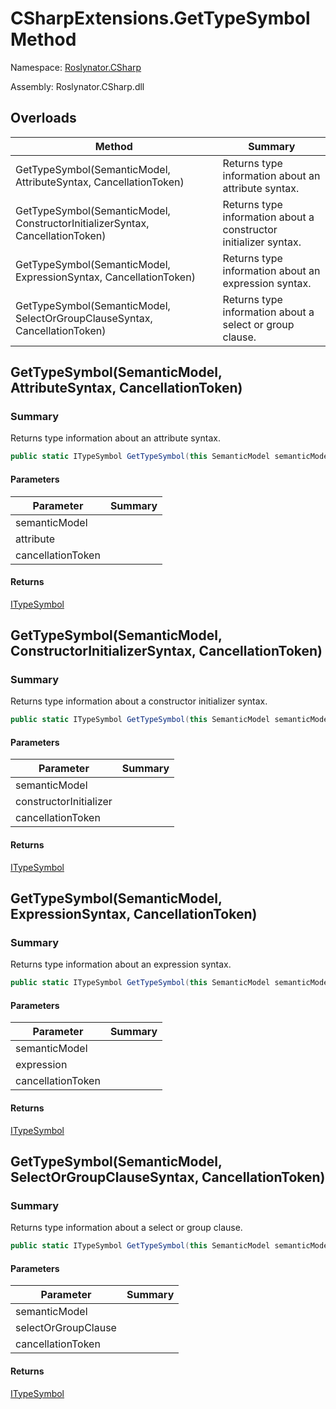 # CSharpExtensions\.GetTypeSymbol Method

Namespace: [Roslynator.CSharp](../../README.md)

Assembly: Roslynator\.CSharp\.dll

## Overloads

| Method | Summary |
| ------ | ------- |
| GetTypeSymbol\(SemanticModel, AttributeSyntax, CancellationToken\) | Returns type information about an attribute syntax\. |
| GetTypeSymbol\(SemanticModel, ConstructorInitializerSyntax, CancellationToken\) | Returns type information about a constructor initializer syntax\. |
| GetTypeSymbol\(SemanticModel, ExpressionSyntax, CancellationToken\) | Returns type information about an expression syntax\. |
| GetTypeSymbol\(SemanticModel, SelectOrGroupClauseSyntax, CancellationToken\) | Returns type information about a select or group clause\. |

## GetTypeSymbol\(SemanticModel, AttributeSyntax, CancellationToken\)

### Summary

Returns type information about an attribute syntax\.

```csharp
public static ITypeSymbol GetTypeSymbol(this SemanticModel semanticModel, AttributeSyntax attribute, CancellationToken cancellationToken = default(CancellationToken))
```

#### Parameters

| Parameter | Summary |
| --------- | ------- |
| semanticModel | |
| attribute | |
| cancellationToken | |

#### Returns

[ITypeSymbol](https://docs.microsoft.com/en-us/dotnet/api/microsoft.codeanalysis.itypesymbol)


## GetTypeSymbol\(SemanticModel, ConstructorInitializerSyntax, CancellationToken\)

### Summary

Returns type information about a constructor initializer syntax\.

```csharp
public static ITypeSymbol GetTypeSymbol(this SemanticModel semanticModel, ConstructorInitializerSyntax constructorInitializer, CancellationToken cancellationToken = default(CancellationToken))
```

#### Parameters

| Parameter | Summary |
| --------- | ------- |
| semanticModel | |
| constructorInitializer | |
| cancellationToken | |

#### Returns

[ITypeSymbol](https://docs.microsoft.com/en-us/dotnet/api/microsoft.codeanalysis.itypesymbol)


## GetTypeSymbol\(SemanticModel, ExpressionSyntax, CancellationToken\)

### Summary

Returns type information about an expression syntax\.

```csharp
public static ITypeSymbol GetTypeSymbol(this SemanticModel semanticModel, ExpressionSyntax expression, CancellationToken cancellationToken = default(CancellationToken))
```

#### Parameters

| Parameter | Summary |
| --------- | ------- |
| semanticModel | |
| expression | |
| cancellationToken | |

#### Returns

[ITypeSymbol](https://docs.microsoft.com/en-us/dotnet/api/microsoft.codeanalysis.itypesymbol)


## GetTypeSymbol\(SemanticModel, SelectOrGroupClauseSyntax, CancellationToken\)

### Summary

Returns type information about a select or group clause\.

```csharp
public static ITypeSymbol GetTypeSymbol(this SemanticModel semanticModel, SelectOrGroupClauseSyntax selectOrGroupClause, CancellationToken cancellationToken = default(CancellationToken))
```

#### Parameters

| Parameter | Summary |
| --------- | ------- |
| semanticModel | |
| selectOrGroupClause | |
| cancellationToken | |

#### Returns

[ITypeSymbol](https://docs.microsoft.com/en-us/dotnet/api/microsoft.codeanalysis.itypesymbol)


